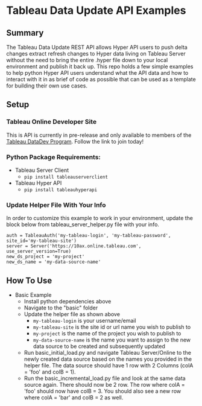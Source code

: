 # Tableau Data Update API Examples

## Summary

The Tableau Data Update REST API allows Hyper API users to push delta changes extract refresh changes to Hyper data living on
Tableau Server without the need to bring the entire .hyper file down to your local environment and publish it back up. This repo
holds a few simple examples to help python Hyper API users understand what the API data and how to interact with it in as brief of 
code as possible that can be used as a template for building their own use cases.


## Setup

### Tableau Online Developer Site
This is API is currently in pre-release and only available to members of the 
[Tableau DataDev Program](https://www.tableau.com/developer). Follow the link to join today!

### Python Package Requirements:
  - Tableau Server Client
    - `pip install tableauserverclient`
  - Tableau Hyper API
    - `pip install tableauhyperapi`
    
### Update Helper File With Your Info
In order to customize this example to work in your environment, 
update the block below from tableau_server_helper.py file with your info.

```python:
auth = TableauAuth('my-tableau-login', 'my-tableau-password', site_id='my-tableau-site')
server = Server('https://10ax.online.tableau.com', use_server_version=True)
new_ds_project = 'my-project'
new_ds_name = 'my-data-source-name'
```

## How To Use

- Basic Example
  - Install python dependencies above
  - Navigate to the "basic" folder
  - Update the helper file as shown above
    - `my-tableau-login` is your username/email
    - `my-tableau-site` is the site id or url name you wish to publish to
    - `my-project` is the name of the project you wish to publish to
    - `my-data-source-name` is the name you want to assign to the new data source to be created and subsequently updated
  - Run basic_initial_load.py and navigate Tableau Server/Online to the newly created data source based on the names you provided in the helper file. The data source should have 1 row with 2 Columns (colA = 'foo' and colB = 1).
  - Run the basic_incremental_load.py file and look at the same data source again. There should now be 2 row. The row where colA = 'foo' should now have colB = 3. You should also see a new row where colA = 'bar' and colB = 2 as well.
